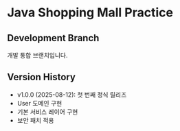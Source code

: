 # Java Shopping Mall Practice
## Development Branch
개발 통합 브랜치입니다.
## Version History
- v1.0.0 (2025-08-12): 첫 번째 정식 릴리즈
 - User 도메인 구현
 - 기본 서비스 레이어 구현
 - 보안 패치 적용
